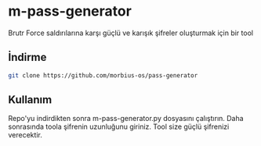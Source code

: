 # m-pass-generator

Brutr Force saldırılarına karşı güçlü ve karışık şifreler oluşturmak için bir tool

## İndirme 

```bash
git clone https://github.com/morbius-os/pass-generator
```

## Kullanım

Repo'yu indirdikten sonra m-pass-generator.py dosyasını çalıştırın. Daha sonrasında toola şifrenin uzunluğunu giriniz. Tool size güçlü şifrenizi verecektir.
